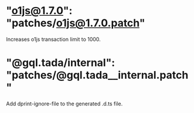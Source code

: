 # "o1js@1.7.0": "patches/o1js@1.7.0.patch"

Increases o1js transaction limit to 1000.

# "@gql.tada/internal": "patches/@gql.tada\_\_internal.patch"

Add dprint-ignore-file to the generated .d.ts file.
